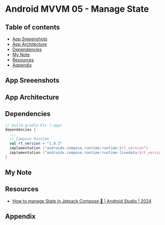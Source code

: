 <!-- omit in toc -->
# Android MVVM 05 - Manage State

<!-- omit in toc -->
## Table of contents

- [App Sreeenshots](#app-sreeenshots)
- [App Architecture](#app-architecture)
- [Dependencies](#dependencies)
- [My Note](#my-note)
- [Resources](#resources)
- [Appendix](#appendix)

## App Sreeenshots

## App Architecture

## Dependencies

``` kts
// build.gradle.kts (:app)
dependencies {
  ...
  // Compose Runtime
  val rt_version = "1.8.3"
  implementation ("androidx.compose.runtime:runtime:$rt_version")
  implementation ("androidx.compose.runtime:runtime-livedata:$rt_version")
}
```

## My Note

## Resources

- [How to manage State in Jetpack Compose 🚀 | Android Studio | 2024](https://www.youtube.com/watch?v=ekB0w7tkG7k&list=PLgpnJydBcnPA5aNrlDxxKWSqAma7m3OIl&index=5&ab_channel=EasyTuto)

## Appendix
